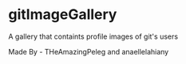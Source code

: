 # gitImageGallery
A gallery that containts profile images of git's users

Made By - THeAmazingPeleg and anaellelahiany
